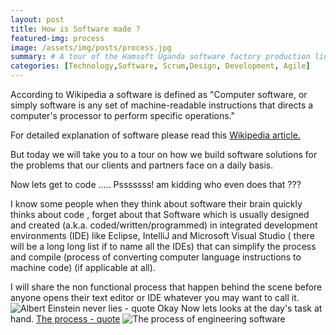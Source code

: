 ```yaml
---
layout: post
title: How is Software made ?
featured-img: process
image: /assets/img/posts/process.jpg
summary: # A tour of the Hamsoft Uganda software factory production line!
categories: [Technology,Software, Scrum,Design, Development, Agile]
---
```


According to Wikipedia a software is defined as "Computer software, or simply software is any set of machine-readable instructions that directs a computer's processor to perform specific operations."   

For detailed explanation of software please read this [Wikipedia article.](http://www.wikiwand.com/en/Software)

But today we will take you to a tour on how we build software solutions for the problems that our clients and partners face on a daily basis.

Now lets get to code ..... Psssssss! am kidding who even does that ???

I know some people when they think about software their brain quickly thinks about code , forget about that Software which  is usually designed and created (a.k.a. coded/written/programmed) in integrated development environments (IDE) like Eclipse, IntelliJ and Microsoft Visual Studio ( there will be a long long list if to name all the IDEs) that can simplify the process and compile (process of converting computer language instructions to machine code)   (if applicable at all).

I will share the non functional process that happen behind the scene before anyone opens their text editor or IDE whatever you may want to call it.
![Albert Einstein never lies - quote](https://blog.hamsoftug.com/assets/img/posts_contents/einstein-quote.jpg "Albert Einstain never lies")
Okay Now lets looks at the day's task at hand.
[The process - quote](https://blog.hamsoftug.com/assets/img/posts_contents/process.png )
![The process of engineering software](https://blog.hamsoftug.com/assets/img/posts_contents/process.png)


